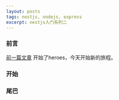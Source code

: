 ```yaml
---
layout: posts
tags: nestjs, nodejs, express
excerpt: nestjs入门系列二
---
```

### 前言
[前一篇文章](/2019/02/26/nestjs%E5%85%A5%E9%97%A8-%E4%B8%80/) 开始了heroes，今天开始新的旅程。

### 开始

### 尾巴
